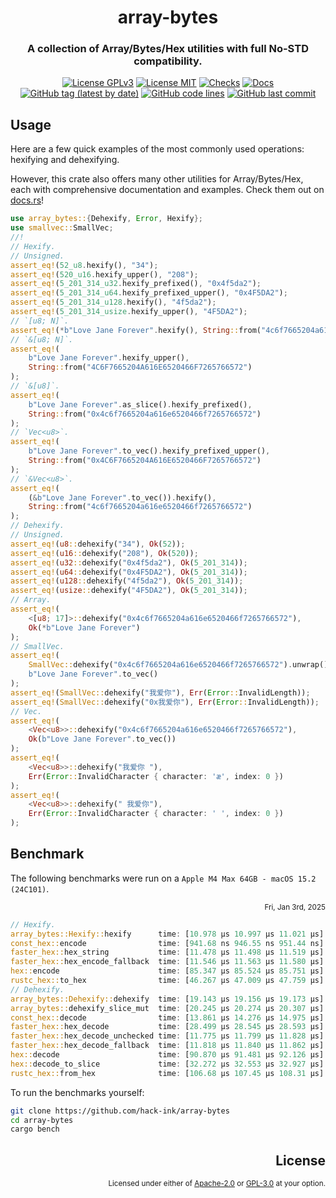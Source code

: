 <div align="center">

# array-bytes
### A collection of Array/Bytes/Hex utilities with full No-STD compatibility.

[![License GPLv3](https://img.shields.io/badge/License-GPLv3-blue.svg)](https://www.gnu.org/licenses/gpl-3.0)
[![License MIT](https://img.shields.io/badge/License-MIT-blue.svg)](https://opensource.org/licenses/MIT)
[![Checks](https://github.com/hack-ink/array-bytes/actions/workflows/checks.yml/badge.svg?branch=main)](https://github.com/hack-ink/array-bytes/actions/workflows/checks.yml)
[![Docs](https://img.shields.io/docsrs/array-bytes)](https://docs.rs/array-bytes)
[![GitHub tag (latest by date)](https://img.shields.io/github/v/tag/hack-ink/array-bytes)](https://github.com/hack-ink/array-bytes/tags)
[![GitHub code lines](https://tokei.rs/b1/github/hack-ink/array-bytes)](https://github.com/hack-ink/array-bytes)
[![GitHub last commit](https://img.shields.io/github/last-commit/hack-ink/array-bytes?color=red&style=plastic)](https://github.com/hack-ink/array-bytes)
</div>


## Usage
Here are a few quick examples of the most commonly used operations: hexifying and dehexifying.

However, this crate also offers many other utilities for Array/Bytes/Hex, each with comprehensive documentation and examples. Check them out on [docs.rs](https://docs.rs/array-bytes)!

```rs
use array_bytes::{Dehexify, Error, Hexify};
use smallvec::SmallVec;
//!
// Hexify.
// Unsigned.
assert_eq!(52_u8.hexify(), "34");
assert_eq!(520_u16.hexify_upper(), "208");
assert_eq!(5_201_314_u32.hexify_prefixed(), "0x4f5da2");
assert_eq!(5_201_314_u64.hexify_prefixed_upper(), "0x4F5DA2");
assert_eq!(5_201_314_u128.hexify(), "4f5da2");
assert_eq!(5_201_314_usize.hexify_upper(), "4F5DA2");
// `[u8; N]`.
assert_eq!(*b"Love Jane Forever".hexify(), String::from("4c6f7665204a616e6520466f7265766572"));
// `&[u8; N]`.
assert_eq!(
	b"Love Jane Forever".hexify_upper(),
	String::from("4C6F7665204A616E6520466F7265766572")
);
// `&[u8]`.
assert_eq!(
	b"Love Jane Forever".as_slice().hexify_prefixed(),
	String::from("0x4c6f7665204a616e6520466f7265766572")
);
// `Vec<u8>`.
assert_eq!(
	b"Love Jane Forever".to_vec().hexify_prefixed_upper(),
	String::from("0x4C6F7665204A616E6520466F7265766572")
);
// `&Vec<u8>`.
assert_eq!(
	(&b"Love Jane Forever".to_vec()).hexify(),
	String::from("4c6f7665204a616e6520466f7265766572")
);
// Dehexify.
// Unsigned.
assert_eq!(u8::dehexify("34"), Ok(52));
assert_eq!(u16::dehexify("208"), Ok(520));
assert_eq!(u32::dehexify("0x4f5da2"), Ok(5_201_314));
assert_eq!(u64::dehexify("0x4F5DA2"), Ok(5_201_314));
assert_eq!(u128::dehexify("4f5da2"), Ok(5_201_314));
assert_eq!(usize::dehexify("4F5DA2"), Ok(5_201_314));
// Array.
assert_eq!(
	<[u8; 17]>::dehexify("0x4c6f7665204a616e6520466f7265766572"),
	Ok(*b"Love Jane Forever")
);
// SmallVec.
assert_eq!(
	SmallVec::dehexify("0x4c6f7665204a616e6520466f7265766572").unwrap().into_vec(),
	b"Love Jane Forever".to_vec()
);
assert_eq!(SmallVec::dehexify("我爱你"), Err(Error::InvalidLength));
assert_eq!(SmallVec::dehexify("0x我爱你"), Err(Error::InvalidLength));
// Vec.
assert_eq!(
	<Vec<u8>>::dehexify("0x4c6f7665204a616e6520466f7265766572"),
	Ok(b"Love Jane Forever".to_vec())
);
assert_eq!(
	<Vec<u8>>::dehexify("我爱你 "),
	Err(Error::InvalidCharacter { character: 'æ', index: 0 })
);
assert_eq!(
	<Vec<u8>>::dehexify(" 我爱你"),
	Err(Error::InvalidCharacter { character: ' ', index: 0 })
);
```

## Benchmark
The following benchmarks were run on a `Apple M4 Max 64GB - macOS 15.2 (24C101)`.

<div align="right"><sub>Fri, Jan 3rd, 2025</sub></div>

```rs
// Hexify.
array_bytes::Hexify::hexify      time: [10.978 µs 10.997 µs 11.021 µs]
const_hex::encode                time: [941.68 ns 946.55 ns 951.44 ns]
faster_hex::hex_string           time: [11.478 µs 11.498 µs 11.519 µs]
faster_hex::hex_encode_fallback  time: [11.546 µs 11.563 µs 11.580 µs]
hex::encode                      time: [85.347 µs 85.524 µs 85.751 µs]
rustc_hex::to_hex                time: [46.267 µs 47.009 µs 47.759 µs]
// Dehexify.
array_bytes::Dehexify::dehexify  time: [19.143 µs 19.156 µs 19.173 µs]
array_bytes::dehexify_slice_mut  time: [20.245 µs 20.274 µs 20.307 µs]
const_hex::decode                time: [13.861 µs 14.276 µs 14.975 µs]
faster_hex::hex_decode           time: [28.499 µs 28.545 µs 28.593 µs]
faster_hex::hex_decode_unchecked time: [11.775 µs 11.799 µs 11.828 µs]
faster_hex::hex_decode_fallback  time: [11.818 µs 11.840 µs 11.862 µs]
hex::decode                      time: [90.870 µs 91.481 µs 92.126 µs]
hex::decode_to_slice             time: [32.272 µs 32.553 µs 32.927 µs]
rustc_hex::from_hex              time: [106.68 µs 107.45 µs 108.31 µs]
```

To run the benchmarks yourself:
```sh
git clone https://github.com/hack-ink/array-bytes
cd array-bytes
cargo bench
```

<div align="right">

## License
<sup>Licensed under either of <a href="LICENSE-APACHE">Apache-2.0</a> or <a href="LICENSE-GPL3">GPL-3.0</a> at your option.</sup>
</div>
